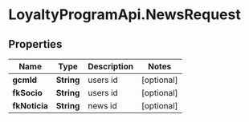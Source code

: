 # LoyaltyProgramApi.NewsRequest

## Properties
Name | Type | Description | Notes
------------ | ------------- | ------------- | -------------
**gcmId** | **String** | users id | [optional] 
**fkSocio** | **String** | users id | [optional] 
**fkNoticia** | **String** | news id | [optional] 


